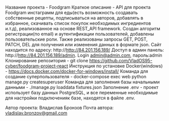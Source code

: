 Название проекта - Foodgram 
Краткое описание - API для проекта Foodgram инстаграмм для еды(есть возможность создавать собственные рецепты, подписываться на авторов, добавлять в избранное, скачивать список покупок необходимых ингредиентов и.т.д), реализованное на основе REST_API framework. 
Создан алгоритм регистрации(по email) и аутентификации пользователей, добавлены пользовательские роли. Также реализованы запросы GET, POST, PATCH, DEL для получения или изменения данных в формате json. 
Сайт находится по адресу: http://http://84.201.156.189/
Доступ в админ панель: http://http://84.201.156.189/admin. Login admin@admin.com, пароль:admin 
Клонирование репозитория - git clone https://github.com/VladOS95-cyber/foodgram-project-react
Инструкция по установке Docker(windows) - https://docs.docker.com/docker-for-windows/install/ 
Команда для создание суперпользователя - docker-compose exec web python manage.py createsuperuser 
Команда для заполнения базы начальными данными - ./manage.py loaddata fixtures.json 
Заполнение .env - проект использует базу данных PostgreSQL, и все переменные необходимые для настройки подключенияк базе, находятся в файле .env. 

Автор проекта: Владислав Бронзов Почта автора: vladislav.bronzov@gmail.com
